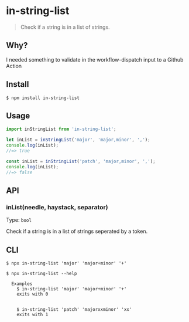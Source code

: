 # in-string-list
>Check if a string is in a list of strings.

## Why?
I needed something to validate in the workflow-dispatch input to a Github Action

## Install

```
$ npm install in-string-list
```

## Usage

```js
import inStringList from 'in-string-list';

let inList = inStringList('major', 'major,minor', ',');
console.log(inList);
//=> true

const inList = inStringList('patch', 'major,minor', ',');
console.log(inList);
//=> false
```


## API

### inList(needle, haystack, separator)

Type: `bool`

Check if a string is in a list of strings seperated by a token.


## CLI

```
$ npx in-string-list 'major' 'major+minor' '+'
```

```
$ npx in-string-list --help

  Examples
    $ in-string-list 'major' 'major+minor' '+'
    exits with 0


    $ in-string-list 'patch' 'majorxxminor' 'xx'
    exits with 1
```
